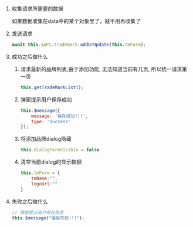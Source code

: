 1. 收集请求所需要的数据

   如果数据收集在data中的某个对象里了，就不用再收集了

2. 发送请求

   ```js
   await this.$API.trademark.addOrUpdate(this.tmForm);
   ```

   

3. 成功之后做什么

   1. 请求最新的品牌列表,由于添加功能, 无法知道当前有几页, 所以统一请求第一页

      ```js
      this.getTradeMarkList();
      ```

      

   2. 弹窗提示用户保存成功

      ```js
      this.$message({
          message: '保存成功!!!',
          type: 'success'
      });
      ```

      

   3. 将添加品牌dialog隐藏

      ```js
      this.dialogFormVisible = false
      ```

      

   4. 清空当前dialog的显示数据

      ```js
      this.tmForm = {
          tmName:"",
          logoUrl:""
      }
      ```

      

4. 失败之后做什么

   ```js
   // 弹窗提示用户保存失败
   this.$message("保存失败!!!");
   ```

   